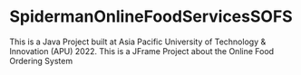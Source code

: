 # SpidermanOnlineFoodServicesSOFS
This is a Java Project built at Asia Pacific University of Technology &amp; Innovation (APU) 2022. This is a JFrame Project about the Online Food Ordering System
